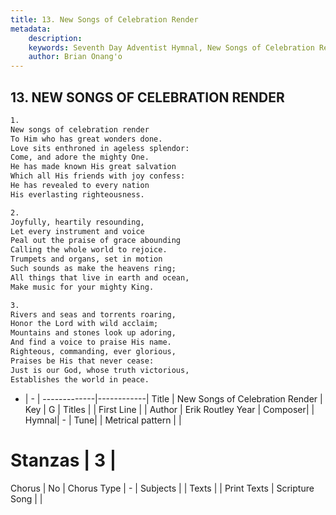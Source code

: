 ```yaml
---
title: 13. New Songs of Celebration Render
metadata:
    description: 
    keywords: Seventh Day Adventist Hymnal, New Songs of Celebration Render, , 
    author: Brian Onang'o
---
```



## 13. NEW SONGS OF CELEBRATION RENDER

```txt
1.
New songs of celebration render
To Him who has great wonders done.
Love sits enthroned in ageless splendor:
Come, and adore the mighty One.
He has made known His great salvation
Which all His friends with joy confess:
He has revealed to every nation
His everlasting righteousness.

2.
Joyfully, heartily resounding,
Let every instrument and voice
Peal out the praise of grace abounding
Calling the whole world to rejoice.
Trumpets and organs, set in motion
Such sounds as make the heavens ring;
All things that live in earth and ocean,
Make music for your mighty King.

3.
Rivers and seas and torrents roaring,
Honor the Lord with wild acclaim;
Mountains and stones look up adoring,
And find a voice to praise His name.
Righteous, commanding, ever glorious,
Praises be His that never cease:
Just is our God, whose truth victorious,
Establishes the world in peace.
```

- |   -  |
-------------|------------|
Title | New Songs of Celebration Render |
Key | G |
Titles |  |
First Line |  |
Author | Erik Routley
Year | 
Composer|  |
Hymnal|  - |
Tune|  |
Metrical pattern | |
# Stanzas | 3 |
Chorus | No |
Chorus Type | - |
Subjects |  |
Texts |  |
Print Texts | 
Scripture Song |  |
  
